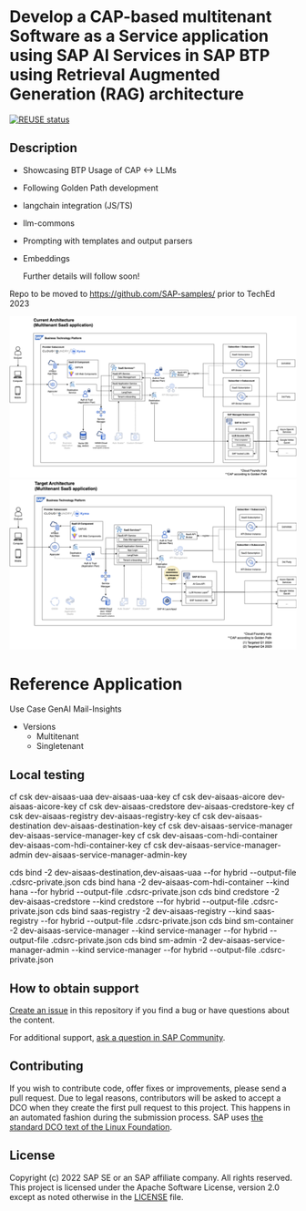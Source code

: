 # Develop a CAP-based multitenant Software as a Service application using SAP AI Services in SAP BTP using Retrieval Augmented Generation (RAG) architecture

[![REUSE status](https://api.reuse.software/badge/github.com/SAP-samples/btp-cap-multitenant-ai)](https://api.reuse.software/info/github.com/SAP-samples/btp-cap-multitenant-ai)

## Description

- Showcasing BTP Usage of CAP <-> LLMs
- Following Golden Path development
- langchain integration (JS/TS)
- llm-commons
- Prompting with templates and output parsers
- Embeddings

  Further details will follow soon!

Repo to be moved to https://github.com/SAP-samples/ prior to TechEd 2023

![Current Architecture Draft](./docs/architecture/multitenant-current.png)
![Target Architecture Draft](./docs/architecture/multitenant-target.png)

# Reference Application

Use Case GenAI Mail-Insights

- Versions
  - Multitenant
  - Singletenant

## Local testing

cf csk dev-aisaas-uaa dev-aisaas-uaa-key
cf csk dev-aisaas-aicore dev-aisaas-aicore-key
cf csk dev-aisaas-credstore dev-aisaas-credstore-key
cf csk dev-aisaas-registry dev-aisaas-registry-key
cf csk dev-aisaas-destination dev-aisaas-destination-key
cf csk dev-aisaas-service-manager dev-aisaas-service-manager-key
cf csk dev-aisaas-com-hdi-container dev-aisaas-com-hdi-container-key
cf csk dev-aisaas-service-manager-admin dev-aisaas-service-manager-admin-key

cds bind -2 dev-aisaas-destination,dev-aisaas-uaa --for hybrid --output-file .cdsrc-private.json
cds bind hana -2 dev-aisaas-com-hdi-container --kind hana --for hybrid --output-file .cdsrc-private.json
cds bind credstore -2 dev-aisaas-credstore --kind credstore --for hybrid --output-file .cdsrc-private.json
cds bind saas-registry -2 dev-aisaas-registry --kind saas-registry --for hybrid --output-file .cdsrc-private.json
cds bind sm-container -2 dev-aisaas-service-manager --kind service-manager --for hybrid --output-file .cdsrc-private.json
cds bind sm-admin -2 dev-aisaas-service-manager-admin --kind service-manager --for hybrid --output-file .cdsrc-private.json

## How to obtain support

[Create an issue](https://github.com/SAP-samples/btp-cap-multitenant-ai/issues) in this repository if you find a bug or have questions about the content.

For additional support, [ask a question in SAP Community](https://answers.sap.com/questions/ask.html).

## Contributing

If you wish to contribute code, offer fixes or improvements, please send a pull request. Due to legal reasons, contributors will be asked to accept a DCO when they create the first pull request to this project. This happens in an automated fashion during the submission process. SAP uses [the standard DCO text of the Linux Foundation](https://developercertificate.org/).

## License

Copyright (c) 2022 SAP SE or an SAP affiliate company. All rights reserved. This project is licensed under the Apache Software License, version 2.0 except as noted otherwise in the [LICENSE](LICENSE) file.
